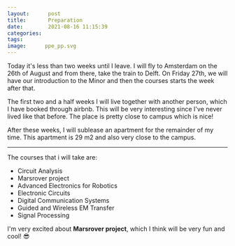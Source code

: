 ```yaml
---
layout:      post
title:       Preparation
date:        2021-08-16 11:15:39
categories:
tags:
image:      ppe_pp.svg
---
```


Today it's less than two weeks until I leave. I will fly to Amsterdam on
the 26th of August and from there, take the train to Delft.
On Friday 27th, we will have our introduction to the Minor and then the courses
starts the week after that.

The first two and a half weeks I will live together with another person, which
I have booked through airbnb. This will be very interesting since I've never
lived like that before. The place is pretty close to campus which is nice!

After these weeks, I will sublease an apartment for the remainder of my time.
This apartment is 29 m2 and also very close to the campus.

---

The courses that i will take are:
- Circuit Analysis
- Marsrover project
- Advanced Electronics for Robotics
- Electronic Circuits
- Digital Communication Systems
- Guided and Wireless EM Transfer
- Signal Processing

I'm very excited about **Marsrover project**, which I think will be very fun
and cool! 😎